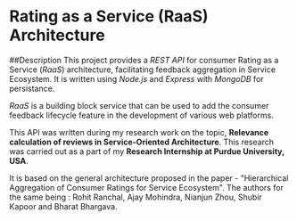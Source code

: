 # Rating as a Service (RaaS) Architecture

##Description
This project provides a *REST API* for consumer Rating as a Service (*RaaS*) architecture, facilitating feedback aggregation in Service Ecosystem. It is written using *Node.js* and *Express* with *MongoDB* for persistance. 

*RaaS* is a building block service that can be used to add the consumer feedback lifecycle feature in the development of various web platforms.

This API was written during my research work on the topic, **Relevance calculation of reviews in Service-Oriented Architecture**. This research was carried out as a part of my **Research Internship at Purdue University, USA**. 

It is based on the general architecture proposed in the paper - "Hierarchical Aggregation of Consumer Ratings for Service Ecosystem". The authors for the same being : Rohit Ranchal, Ajay Mohindra, Nianjun Zhou, Shubir Kapoor and Bharat Bhargava. 



